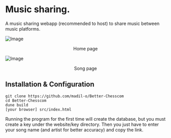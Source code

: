 
# Music sharing.

A music sharing webapp (recommended to host) to share music between music platforms.

![Image](https://github.com/user-attachments/assets/13693abe-7fdb-46c6-83f1-c78a9740a728)
<p align="center">  
  Home page
</p>

![Image](https://github.com/user-attachments/assets/26bdf022-bacc-4c31-8a4e-8daf5e412dd2)
<p align="center">
  Song page
</p>


## Installation & Configuration

```
git clone https://github.com/madil-o/Better-Chesscom
cd Better-Chesscom
dune build
[your browser] src/index.html
```

Running the program for the first time will create the database, but you must create a key under the website/key directory. Then you just have to enter your song name (and artist for better accuracy) and copy the link.
